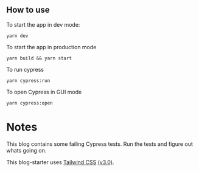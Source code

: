 ## How to use

To start the app in dev mode:
```
yarn dev
```

To start the app in production mode
``` 
yarn build && yarn start
```

To run cypress
```
yarn cypress:run
```

To open Cypress in GUI mode
```
yarn cypress:open
```

# Notes

This blog contains some failing Cypress tests. Run the tests and figure out whats going on.

This blog-starter uses [Tailwind CSS](https://tailwindcss.com) [(v3.0)](https://tailwindcss.com/blog/tailwindcss-v3).

